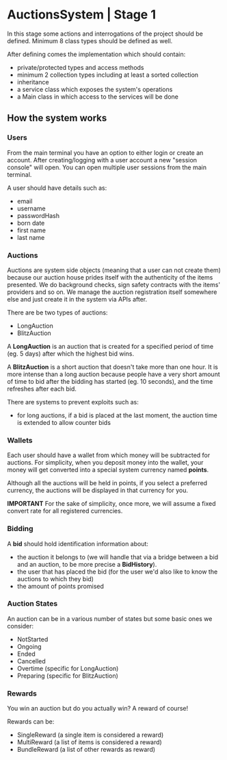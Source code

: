 # AuctionsSystem | Stage 1

In this stage some actions and interrogations of the project should be defined.
Minimum 8 class types should be defined as well.

After defining comes the implementation which should contain:
  - private/protected types and access methods
  - minimum 2 collection types including at least a sorted collection
  - inheritance
  - a service class which exposes the system's operations
  - a Main class in which access to the services will be done

## How the system works


### Users

From the main terminal you have an option to either login or create an account.
After creating/logging with a user account a new "session console" will open.
You can open multiple user sessions from the main terminal.

A user should have details such as:
 - email
 - username
 - passwordHash
 - born date
 - first name
 - last name

### Auctions

Auctions are system side objects (meaning that a user can not create them)
because our auction house prides itself with the authenticity of the items  presented.
We do background checks, sign safety contracts with the items' providers and so on.
We manage the auction registration itself somewhere else and just create
it in the system via APIs after.

There are be two types of auctions:
 - LongAuction
 - BlitzAuction

A **LongAuction** is an auction that is created for a specified period of time (eg. 5 days)
after which the highest bid wins.

A **BlitzAuction** is a short auction that doesn't take more than one hour.
It is more intense than a long auction because people have a very short amount of time
to bid after the bidding has started (eg. 10 seconds), and the time refreshes after each bid.

There are systems to prevent exploits such as:
 - for long auctions, if a bid is placed at the last moment, the auction time is extended to allow counter bids


### Wallets

Each user should have a wallet from which money will be subtracted for auctions.
For simplicity, when you deposit money into the wallet, your money will get converted into
a special system currency named **points**.

Although all the auctions will be held in points, if you select a preferred currency,
the auctions will be displayed in that currency for you.

**IMPORTANT** For the sake of simplicity, once more, we will assume a fixed convert rate for all registered currencies.

### Bidding

A **bid** should hold identification information about:
 - the auction it belongs to
(we will handle that via a bridge between a bid and an auction, to be more precise a **BidHistory**).
 - the user that has placed the bid
(for the user we'd also like to know the auctions to which they bid)
 - the amount of points promised

### Auction States

An auction can be in a various number of states but some basic ones we consider:
 - NotStarted
 - Ongoing
 - Ended
 - Cancelled
 - Overtime (specific for LongAuction)
 - Preparing (specific for BlitzAuction)

### Rewards

You win an auction but do you actually win? A reward of course!

Rewards can be:
 - SingleReward (a single item is considered a reward)
 - MultiReward (a list of items is considered a reward)
 - BundleReward (a list of other rewards as reward)


